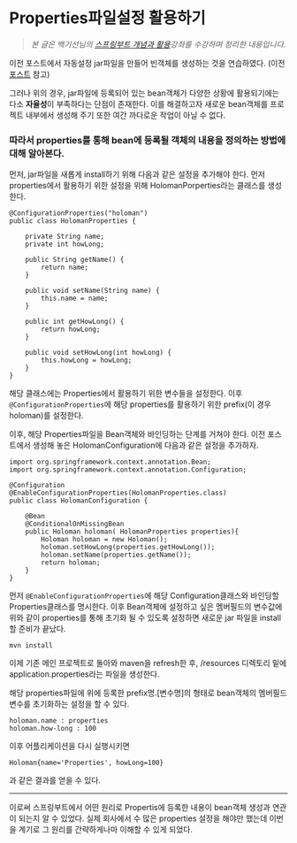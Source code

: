# Properties파일설정 활용하기 
>_본 글은 백기선님의 [스프링부트 개념과 활용](https://www.inflearn.com/course/%EC%8A%A4%ED%94%84%EB%A7%81%EB%B6%80%ED%8A%B8/)강좌를 수강하며 정리한 내용입니다._


이전 포스트에서 자동설정 jar파일을 만들어 빈객체를 생성하는 것을 연습하였다. (이전 [포스트](스프링부트_자동설정_이해하기_2_자동설정_jar파일_만들기.md) 참고)

그러나 위의 경우, jar파일에 등록되어 있는 bean객체가 다양한 상황에 활용되기에는 다소 **자율성**이 부족하다는 단점이 존재한다. 이를 해결하고자 새로운 bean객체를 프로젝트 내부에서 생성해 주기 또한 여간 까다로운 작업이 아닐 수 없다. 

### **따라서 properties를 통해 bean에 등록될 객체의 내용을 정의하는 방법에 대해 알아본다.**

먼저, jar파일을 새롭게 install하기 위해 다음과 같은 설정을 추가해야 한다. 먼저 properties에서 활용하기 위한 설정을 위해 HolomanPorperties라는 클래스를 생성한다. 

    @ConfigurationProperties("holoman")
    public class HolomanProperties {

        private String name;
        private int howLong;

        public String getName() {
            return name;
        }

        public void setName(String name) {
            this.name = name;
        }

        public int getHowLong() {
            return howLong;
        }

        public void setHowLong(int howLong) {
            this.howLong = howLong;
        }
    }

해당 클래스에는 Properties에서 활용하기 위한 변수들을 설정한다. 이후 `@ConfigurationProperties`에 해당 properties를 활용하기 위한 prefix(이 경우 holoman)를 설정한다.

이후, 해당 Properties파일을 Bean객체와 바인딩하는 단계를 거쳐야 한다. 이전 포스트에서 생성해 놓은 HolomanConfiguration에 다음과 같은 설정을 추가하자.

    import org.springframework.context.annotation.Bean;
    import org.springframework.context.annotation.Configuration;

    @Configuration
    @EnableConfigurationProperties(HolomanProperties.class)
    public class HolomanConfiguration {

        @Bean
        @ConditionalOnMissingBean
        public Holoman holoman( HolomanProperties properties){
            Holoman holoman = new Holoman();
            holoman.setHowLong(properties.getHowLong());
            holoman.setName(properties.getName());
            return holoman;
        }
    }

먼저 `@EnableConfigurationProperties`에 해당 Configuration클래스와 바인딩할 Properties클래스를 명시한다. 이후 Bean객체에 설정하고 싶은 멤버필드의 변수값에 위와 같이 properties를 통해 초기화 될 수 있도록 설정하면 새로운 jar 파일을 install할 준비가 끝났다. 

    mvn install



이제 기존 메인 프로젝트로 돌아와 maven을 refresh한 후, /resources 디렉토리 밑에 application.properties라는 파일을 생성한다. 

해당 properties파일에 위에 등록한 prefix명.[변수명]의 형태로 bean객체의 멤버필드 변수를 초기화하는 설정을 할 수 있다. 

    holoman.name : properties
    holoman.how-long : 100


이후 어플리케이션을 다시 실행시키면 

    Holoman{name='Properties', howLong=100}

과 같은 결과를 얻을 수 있다. 


*** 
이로써 스프링부트에서 어떤 원리로 Propertis에 등록한 내용이 bean객체 생성과 연관이 되는지 알 수 있었다. 실제 회사에서 수 많은 properties 설정을 해야만 했는데 이번을 계기로 그 원리를 간략하게나마 이해할 수 있게 되었다. 